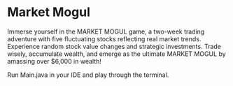 # Market Mogul
Immerse yourself in the MARKET MOGUL game, a two-week trading adventure with five fluctuating stocks reflecting real market trends. Experience random stock value changes and strategic investments. Trade wisely, accumulate wealth, and emerge as the ultimate MARKET MOGUL by amassing over $6,000 in wealth!

Run Main.java in your IDE and play through the terminal.
